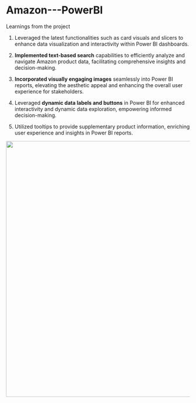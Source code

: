 # Amazon---PowerBI
Learnings from the project

1. Leveraged the latest functionalities such as card visuals and slicers to enhance data visualization and interactivity within Power BI dashboards.
   
2. **Implemented text-based search** capabilities to efficiently analyze and navigate Amazon product data, facilitating comprehensive insights and decision-making.

3. **Incorporated visually engaging images** seamlessly into Power BI reports, elevating the aesthetic appeal and enhancing the overall user experience for stakeholders.

4. Leveraged **dynamic data labels and buttons** in Power BI for enhanced interactivity and dynamic data exploration, empowering informed decision-making.
  
5. Utilized tooltips to provide supplementary product information, enriching user experience and insights in Power BI reports.

<img align="center" width="700" src="https://github.com/amitgajkal/Amazon-PowerBI/blob/main/Resouseces/Amzn.gif" />

